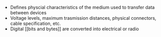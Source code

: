 - Defines physcial characteristics of the medium used to transfer data between devices
- Voltage levels, maximum trasmission distances, physical connectors, cable specification, etc.
- Digital [[bits and bytes]] are converted into electrical or radio